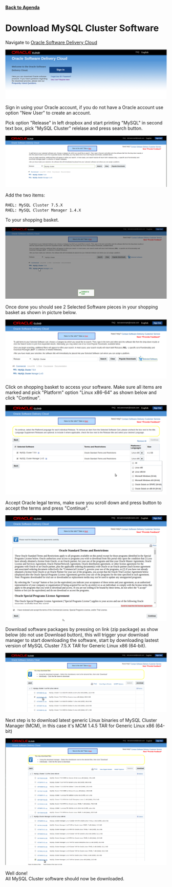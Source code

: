 **[Back to Agenda](./../README.md)**

# Download MySQL Cluster Software

Navigate to [Oracle Software Delivery Cloud](https://edelivery.oracle.com/osdc/faces/Home.jspx)

![](./images/edelivery1.png)

Sign in using your Oracle account, if you do not have a Oracle account use option "New User" to create an account.

Pick option "Release" in left dropbox and start printing "MySQL" in second text box, pick "MySQL Cluster" relelase and press search button.

![](./images/edelivery2.png)

Add the two items:
```
RHEL: MySQL Cluster 7.5.X
RHEL: MySQL Cluster Manager 1.4.X
```

To your shopping basket.

![](./images/edelivery3.png)

Once done you should see 2 Selected Software pieces in your shopping basket as shown in picture below.

![](./images/edelivery4.png)

Click on shopping basket to access your software. Make sure all items are marked and pick "Platform" option "Linux x86-64" as shown below and click "Continue".

![](./images/edelivery5.png)

Accept Oracle legal terms, make sure you scroll down and press button to accept the terms and press "Continue".

![](./images/edelivery6.png)

Download software packages by pressing on link (zip package) as show below (do not use Download button), this will trigger your download manager to start downloading the software, start by downloading lastest version of MySQL Cluster 7.5.X TAR for Generic Linux x86 (64-bit).

![](./images/edelivery7.png)

Next step is to download latest generic Linux binaries of MySQL Cluster Manager (MCM), in this case it's MCM 1.4.5 TAR for Generic Linux x86 (64-bit)

![](./images/edelivery8.png)


Well done!  
All MySQL Cluster software should now be downloaded.
